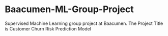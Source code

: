 # Baacumen-ML-Group-Project
Supervised Machine Learning group project at Baacumen. The Project Title is Customer Churn Risk Prediction Model 
